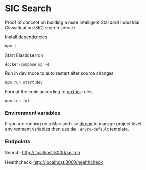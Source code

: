 SIC Search
==========

Proof of concept on building a more intelligent Standard Industrial Classification (SIC) search service. 

Install dependencies

    npm i

Start Elasticsearch

    docker-compose up -d

Run in dev mode to auto restart after source changes

    npm run start:dev

Format the code according to [prettier](https://prettier.io) rules.

    npm run fmt

### Environment variables

If you are running on a Mac and use [direnv](https://direnv.net/) to manage project level environment variables then use the `.envrc-default` template.

### Endpoints

Search: [http://localhost:3000/search](http://localhost:3000/search)

Healthcheck: [http://localhost:3000/healthcheck](http://localhost:3000/healthcheck)

